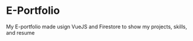 # E-Portfolio

My E-portfolio made usign VueJS and Firestore to show my projects, skills, and resume